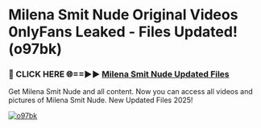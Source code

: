 # Milena Smit Nude Original Videos 0nlyFans Leaked - Files Updated! (o97bk)

<h3>🔴 CLICK HERE 🌐==►► <a href="https://tinyurl.com/yrmya6cz" rel="nofollow">Milena Smit Nude Updated Files</a></h3>

Get Milena Smit Nude and all content. Now you can access all videos and pictures of Milena Smit Nude. New Updated Files 2025!

[![o97bk](https://i.imgur.com/FMdXYCs.gif)](https://tinyurl.com/yrmya6cz)
